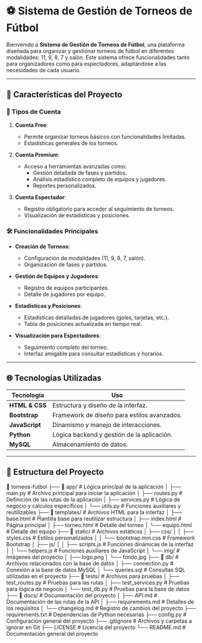 # ⚽️ Sistema de Gestión de Torneos de Fútbol

Bienvenido a **Sistema de Gestión de Torneos de Fútbol**, una plataforma diseñada para organizar y gestionar torneos de fútbol en diferentes modalidades: 11, 9, 8, 7 y salón. Este sistema ofrece funcionalidades tanto para organizadores como para espectadores, adaptándose a las necesidades de cada usuario.

---

## 🌟 Características del Proyecto

### 🔐 Tipos de Cuenta
1. **Cuenta Free**: 
   - Permite organizar torneos básicos con funcionalidades limitadas.
   - Estadísticas generales de los torneos.

2. **Cuenta Premium**:
   - Acceso a herramientas avanzadas como:
     - Gestión detallada de fases y partidos.
     - Análisis estadístico completo de equipos y jugadores.
     - Reportes personalizados.

3. **Cuenta Espectador**:
   - Registro obligatorio para acceder al seguimiento de torneos.
   - Visualización de estadísticas y posiciones.

### 🛠 Funcionalidades Principales
- **Creación de Torneos**:
  - Configuración de modalidades (11, 9, 8, 7, salón).
  - Organización de fases y partidos.

- **Gestión de Equipos y Jugadores**:
  - Registro de equipos participantes.
  - Detalle de jugadores por equipo.

- **Estadísticas y Posiciones**:
  - Estadísticas detalladas de jugadores (goles, tarjetas, etc.).
  - Tabla de posiciones actualizada en tiempo real.

- **Visualización para Espectadores**:
  - Seguimiento completo del torneo.
  - Interfaz amigable para consultar estadísticas y horarios.

---

## 🌐 Tecnologías Utilizadas

| **Tecnología**   | **Uso**                                      |
|-------------------|----------------------------------------------|
| **HTML & CSS**    | Estructura y diseño de la interfaz.         |
| **Bootstrap**     | Framework de diseño para estilos avanzados. |
| **JavaScript**    | Dinamismo y manejo de interacciones.        |
| **Python**        | Lógica backend y gestión de la aplicación.  |
| **MySQL**         | Almacenamiento de datos.                    |

---

## 📂 Estructura del Proyecto

📁 torneos-futbol
├── 📂 app/                      # Lógica principal de la aplicación
│   ├── main.py                  # Archivo principal para iniciar la aplicación
│   ├── routes.py                # Definición de las rutas de la aplicación
│   ├── services.py              # Lógica de negocio y cálculos específicos
│   └── utils.py                 # Funciones auxiliares y reutilizables
├── 📂 templates/                # Archivos HTML para la interfaz
│   ├── base.html                # Plantilla base para reutilizar estructura
│   ├── index.html               # Página principal
│   ├── torneo.html              # Detalle del torneo
│   └── equipo.html              # Detalle del equipo
├── 📂 static/                   # Archivos estáticos
│   ├── css/
│   │   ├── styles.css           # Estilos personalizados
│   │   └── bootstrap.min.css    # Framework Bootstrap
│   ├── js/
│   │   ├── scripts.js           # Funciones dinámicas de la interfaz
│   │   └── helpers.js           # Funciones auxiliares de JavaScript
│   └── img/                     # Imágenes del proyecto
│       ├── logo.png
│       └── fondo.jpg
├── 📂 db/                       # Archivos relacionados con la base de datos
│   ├── connection.py            # Conexión a la base de datos MySQL
│   └── queries.sql              # Consultas SQL utilizadas en el proyecto
├── 📂 tests/                    # Archivos para pruebas
│   ├── test_routes.py           # Pruebas para las rutas
│   ├── test_services.py         # Pruebas para lógica de negocio
│   └── test_db.py               # Pruebas para la base de datos
├── 📂 docs/                     # Documentación del proyecto
│   ├── API.md                   # Documentación de las rutas de la API
│   ├── requirements.md          # Detalles de los requisitos
│   └── changelog.md             # Registro de cambios del proyecto
├── requirements.txt             # Dependencias de Python necesarias
├── config.py                    # Configuración general del proyecto
├── .gitignore                   # Archivos y carpetas a ignorar en Git
├── LICENSE                      # Licencia del proyecto
└── README.md                    # Documentación general del proyecto

